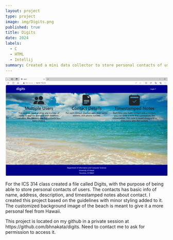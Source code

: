 ```yaml
---
layout: project
type: project
image: img/Digits.png
published: true
title: Digits
date: 2024
labels:
  - C
  - HTML
  - Intellij
summary: Created a mini data collector to store personal contacts of user.
---
```

<img class="img-fluid" src="../img/Digits.png">

For the ICS 314 class created a file called Digits, with the purpose of being able to store personal contacts of users. The contacts has basic info of name, address, description, and timestamped notes about contact. I created this project based on the guidelines with minor styling added to it. The customized background image of the beach is meant to give it a more personal feel from Hawaii.


<p>This project is located on my github in a private session at <a src="https://github.com/bhnakata/digits">https://github.com/bhnakata/digits</a>. Need to contact me to ask for permission to access it.</p>
